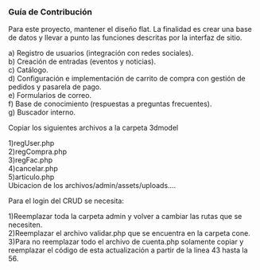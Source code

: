 <h3>Guía de Contribución</h3>
<p>Para este proyecto, mantener el diseño flat. La finalidad es crear una base de datos y llevar a punto las funciones descritas por la interfaz de sitio.</p>
<p>a) Registro de usuarios (integración con redes sociales).<br />b) Creación de entradas (eventos y noticias).<br />c) Catálogo.<br />d) Configuración e implementación de carrito de compra con gestión de pedidos y pasarela de pago.<br />e) Formularios de correo.<br />f) Base de conocimiento (respuestas a preguntas frecuentes).<br />g) Buscador interno.</p>

Copiar los siguientes archivos a la carpeta 3dmodel

1)regUser.php <br> 
2)regCompra.php <br> 
3)regFac.php <br> 
4)cancelar.php <br>
5)articulo.php <br>
Ubicacion de los archivos/admin/assets/uploads....

<p> Para el login del CRUD se necesita: </p>

1)Reemplazar toda la carpeta admin y volver a cambiar las rutas que se necesiten.<br>
2)Reemplazar el archivo validar.php que se encuentra en la carpeta cone.<br>
3)Para no reemplazar todo el archivo de cuenta.php solamente copiar y reemplazar el código de esta actualización a partir de la linea 43 hasta la 56.<br>